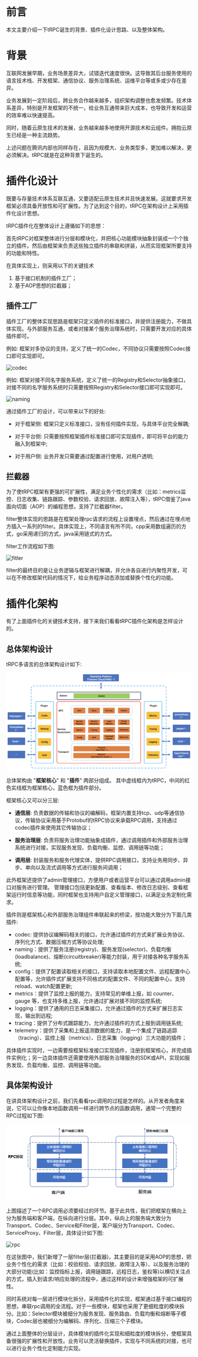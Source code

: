 # 前言

本文主要介绍一下tRPC诞生的背景、插件化设计思路、以及整体架构。

# 背景

互联网发展早期，业务场景差异大，试错迭代速度很快。这导致其后台服务使用的语言技术栈、开发框架、通信协议、服务治理系统、运维平台等或多或少存在差异。

业务发展到一定阶段后，跨业务合作越来越多，组织架构调整也愈发频繁。技术体系差异，特别是开发框架的不统一，给业务互通带来巨大成本，也导致开发和运营的效率难以快速提高。

同时，随着云原生技术的发展，业务越来越多地使用开源技术和云组件。拥抱云原生已经是一种主流趋势。

上述问题在腾讯内部也同样存在，且因为规模大、业务类型多，更加难以解决，更必须解决。tRPC就是在这种背景下诞生的。 

# 插件化设计

既要与存量技术体系互联互通，又要适配云原生技术并且快速发展。这就要求开发框架必须具备开放性和可扩展性。为了达到这个目的，tRPC在架构设计上采用插件化设计思想。 

tRPC插件化在整体设计上遵循如下的思想：

首先tRPC对框架整体进行分层和模块化，并把核心功能模块抽象封装成一个个独立的插件。然后由框架来负责这些独立插件的串联和拼装，从而实现框架所要支持的功能和特性。

在具体实现上，则采用以下的关键技术
1. 基于接口机制的插件工厂；
2. 基于AOP思想的拦截器；

## 插件工厂

插件工厂的整体实现思路是框架只定义插件的标准接口，并提供注册能力，不做具体实现。与外部服务互通，或者对接某个服务治理系统时，只需要开发对应的具体插件即可。

例如: 框架对多协议的支持，定义了统一的Codec，不同协议只需要按照Codec接口即可实现即可。

![codec](/docs/images/codec.png)

例如: 框架对接不同名字服务系统，定义了统一的Registry和Selector抽象接口，对接不同的名字服务系统时只需要按照Registry和Selector接口即可实现即可。

![naming](/docs/images/naming.png)

通过插件工厂的设计，可以带来以下的好处:
- 对于框架侧: 框架只定义标准接口，没有任何插件实现，与具体平台完全解耦;

- 对于平台侧: 只需要按照框架插件标准接口即可实现插件，即可将平台的能力融入到框架中;

- 对于用户侧: 业务开发只需要通过配置进行使用，对用户透明;

## 拦截器

为了使tRPC框架有更强的可扩展性，满足业务个性化的需求（比如：metrics监控、日志收集、链路跟踪、参数校验、请求回放、故障注入等），tRPC借鉴了java面向切面（AOP）的编程思想，支持了拦截器filter。

filter整体实现的思路是在框架处理rpc请求的流程上设置埋点，然后通过在埋点地方插入一系列的filter。具体实现上，不同语言有所不同，cpp采用数组遍历的方式，go采用递归的方式，java采用链式的方式。

filter工作流程如下图:

![fitler](/docs/images/filter.png)

filter的最终目的是让业务逻辑与框架进行解耦，并允许各自进行内聚性开发，可以在不修改框架代码的情况下，给业务程序动态添加或替换个性化的功能。

# 插件化架构

有了上面插件化的关键技术支持，接下来我们看看tRPC插件化架构是怎样设计的。

## 总体架构设计

tRPC多语言的总体架构设计如下:

![architecture_design](/docs/images/architecture.png)

总体架构由 "**框架核心**" 和 "**插件**" 两部分组成。 其中虚线框内为tRPC，中间的红色实线框为框架核心，蓝色框为插件部分。

框架核心又可以分三层:

- **通信层**: 负责数据的传输和协议的编解码，框架内置支持tcp、udp等通信协议，传输协议采用基于Protobuf的tRPC协议来承载RPC调用，支持通过codec插件来使用其它传输协议；

- **服务治理层**: 负责将服务治理功能抽象成插件，通过调用插件和外部服务治理系统进行对接，实现服务发现、负载均衡、监控、调用链等功能；

- **调用层**: 封装服务和服务代理实体，提供RPC调用接口，支持业务用同步、异步、单向以及流式调用等方式进行服务间调用；

此外框架还提供了admin管理接口，方便用户或者运营平台可以通过调用admin接口对服务进行管理。 管理接口包括更新配置、查看版本、修改日志级别、查看框架运行时信息等功能，同时框架也支持用户自定义管理接口，以满足业务定制化需求。

插件则是框架核心和外部服务治理组件串联起来的桥梁，按功能大致分为下面几类插件:
- codec: 提供协议编解码相关的接口，允许通过插件的方式来扩展业务协议、序列化方式、数据压缩方式等协议处理;
- naming：提供了服务注册(registry)、服务发现(selector)、负载均衡(loadbalance)、熔断(circuitbreaker)等能力封装，用于对接各种名字服务系统;
- config：提供了配置读取相关的接口，支持读取本地配置文件、远程配置中心配置等，允许插件式扩展支持不同格式的配置文件、不同的配置中心，支持reload、watch配置更新;
- metrics：提供了监控上报的能力，支持常见的单维上报，如 counter、gauge 等，也支持多维上报，允许通过扩展对接不同的监控系统;
- logging：提供了通用的日志采集接口，允许通过插件的方式来扩展日志实现，输出到远程;
- tracing：提供了分布式跟踪能力，允许通过插件的方式上报到调用链系统;
- telemetry：提供了采集和上报遥测数据的能力，是一个集成了链路追踪（tracing）、监控上报（metrics）、日志采集（logging）三大功能的插件；

具体插件实现时，一边需要按框架标准接口实现插件，注册到框架核心，并完成插件实例化；另一边具体插件还需要使用外部服务治理服务的SDK或API，实现如服务发现、负载均衡、监控、调用链等功能。

## 具体架构设计

在讲具体架构设计之前，我们先看看rpc调用的过程是怎样的。从开发者角度来说，它可以让你像本地函数调用一样进行跨节点的函数调用，通常一个完整的RPC过程如下图:

![rpc](/docs/images/rpc.png)

上图描述了一个RPC调用必须要经过的环节。基于此共性，我们把框架在横向上分为服务端和客户端，在纵向进行分层。其中，纵向上的服务端大致分为Transport、Codec、Service和Filter层，客户端分为Transport、Codec、ServiceProxy、Filter层，具体设计如下图:

![rpc](/docs/images/layer.png)

在这张图中，我们新增了一层filter层(拦截器)，其主要目的是采用AOP的思想，把业务个性化的需求（比如：校验校验、请求回放、故障注入等）、以及服务治理的大部分功能(比如：监控指标上报，调用链跟踪，远程日志，鉴权等)以横切关注点的方式，插入到请求/响应处理的流程中，通过这样的设计来增强框架的可扩展性。 

同时系统对每一层进行模块化拆分，采用插件化的实现，框架通过基于接口编程的思想，串联rpc调用的全流程。对于一些模块，框架也采用了更细粒度的模块拆分。比如：Selector模块被细分为服务发现、服务路由、负载均衡和熔断等子模块，Codec层也被细分为编解码、序列化、压缩三个子模块。

通过上面整体的分层设计，具体模块的插件化实现和细粒度的模块拆分，使框架具备很强的扩展性和开放性。业务可以灵活替换插件，实现与不同系统的对接，也可以进行业务个性化定制能力实现。
